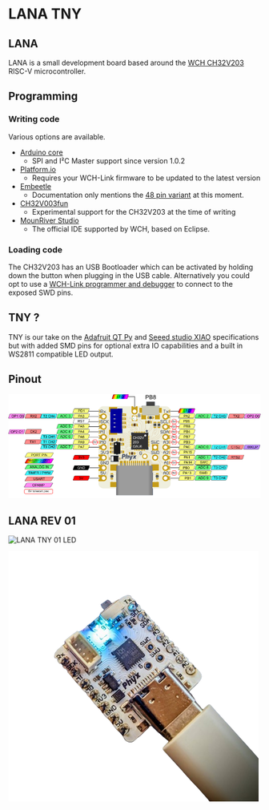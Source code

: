 # LANA TNY
## LANA
LANA is a small development board based around the [WCH CH32V203](https://www.wch-ic.com/products/CH32V203.html) RISC-V microcontroller.

## Programming

### Writing code
Various options are available.
- [Arduino core](https://github.com/openwch/arduino_core_ch32)
	- SPI and I²C Master support since version 1.0.2
- [Platform.io](https://github.com/Community-PIO-CH32V/platform-ch32v)
	- Requires your WCH-Link firmware to be updated to the latest version
- [Embeetle](https://embeetle.com/)
	- Documentation only mentions the [48 pin variant](https://embeetle.com/#supported-hardware/wch/microcontrollers/ch32v203c8t6) at this moment.
- [CH32V003fun](https://github.com/cnlohr/ch32v003fun)
	- Experimental support for the CH32V203 at the time of writing
- [MounRiver Studio](https://www.mounriver.com/)
	- The official IDE supported by WCH, based on Eclipse.

### Loading code
The CH32V203 has an USB Bootloader which can be activated by holding down the button when plugging in the USB cable. Alternatively you could opt to use a [WCH-Link programmer and debugger](https://www.wch.cn/products/WCH-Link.html) to connect to the exposed SWD pins.

## TNY ?
TNY is our take on the [Adafruit QT Py](https://www.adafruit.com/category/595) and [Seeed studio XIAO](https://wiki.seeedstudio.com/Seeeduino-XIAO/) specifications but with added SMD pins for optional extra IO capabilities and a built in WS2811 compatible LED output.

## Pinout
![LANA TNY 01 pinout](media/pinout.png)

## LANA REV 01
![LANA TNY 01 LED](media/LANA_01_DEFAULT.gif)

![LANA TNY 01](media/LANA_01.png)